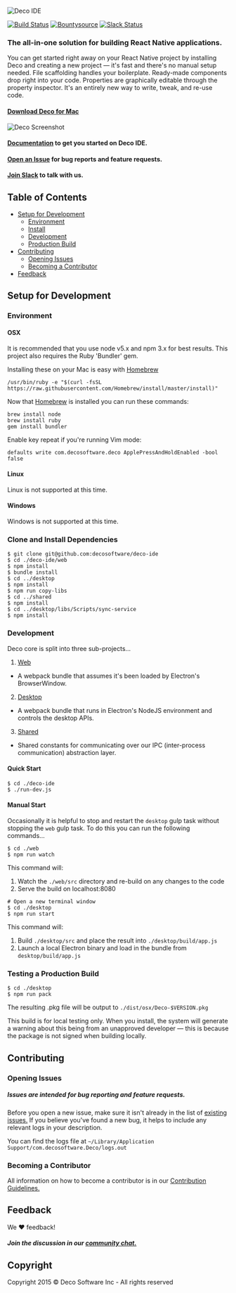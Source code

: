 ![Deco IDE](https://camo.githubusercontent.com/310b468e29288459ca36b1a54b3b311cf9e31bd4/68747470733a2f2f73332d75732d776573742d322e616d617a6f6e6177732e636f6d2f696d686f73742f4465636f4944454c6f676f25343032782e706e67)

[![Build Status](https://travis-ci.org/decosoftware/deco-ide.svg?branch=master)](https://travis-ci.org/decosoftware/deco-ide) [![Bountysource](https://www.bountysource.com/badge/tracker?tracker_id=38081366)](https://www.bountysource.com/teams/decosoftware/issues?tracker_ids=38081366) [![Slack Status](http://decoslackin.herokuapp.com/badge.svg)](http://decoslackin.herokuapp.com/) 

### The all-in-one solution for building React Native applications.

You can get started right away on your React Native project by installing Deco and creating a new project — it's fast and there's no manual setup needed. File scaffolding handles your boilerplate. Ready-made components drop right into your code. Properties are graphically editable through the property inspector. It's an entirely new way to write, tweak, and re-use code.

#### [Download Deco for Mac](https://www.decosoftware.com/download)

![Deco Screenshot](http://i.imgur.com/KoZrWoF.png)

#### [Documentation](https://www.decosoftware.com/docs) to get you started on Deco IDE.
#### [Open an Issue](#opening-issues) for bug reports and feature requests.
#### [Join Slack](https://decoslackin.herokuapp.com) to talk with us.

## Table of Contents

- [Setup for Development](#setup-for-development)
  - [Environment](#environment)
  - [Install](#clone-and-install-dependencies)
  - [Development](#development)
  - [Production Build](#testing-a-production-build)
- [Contributing](#contributing)
  - [Opening Issues](#opening-issues)
  - [Becoming a Contributor](#becoming-a-contributor)
- [Feedback](#feedback)

## Setup for Development

### Environment

#### OSX

It is recommended that you use node v5.x and npm 3.x for best results. This project also requires the Ruby 'Bundler' gem.

Installing these on your Mac is easy with [Homebrew](brew.sh)
```
/usr/bin/ruby -e "$(curl -fsSL https://raw.githubusercontent.com/Homebrew/install/master/install)"
```

Now that [Homebrew](brew.sh) is installed you can run these commands:

```
brew install node
brew install ruby
gem install bundler
```

Enable key repeat if you're running Vim mode:

```
defaults write com.decosoftware.deco ApplePressAndHoldEnabled -bool false
```

#### Linux

Linux is not supported at this time.

#### Windows

Windows is not supported at this time.

### Clone and Install Dependencies
```
$ git clone git@github.com:decosoftware/deco-ide
$ cd ./deco-ide/web
$ npm install
$ bundle install
$ cd ../desktop
$ npm install
$ npm run copy-libs
$ cd ../shared
$ npm install
$ cd ../desktop/libs/Scripts/sync-service
$ npm install
```

### Development

Deco core is split into three sub-projects...

1. [Web](web/README.md)
  - A webpack bundle that assumes it's been loaded by Electron's BrowserWindow.
2. [Desktop](desktop/README.md)
  - A webpack bundle that runs in Electron's NodeJS environment and controls the desktop APIs.
3. [Shared](shared/README.md)
  - Shared constants for communicating over our IPC (inter-process communication) abstraction layer.

#### Quick Start
```
$ cd ./deco-ide
$ ./run-dev.js
```

#### Manual Start
Occasionally it is helpful to stop and restart the `desktop` gulp task without stopping the `web` gulp task. To do this you can run the following commands...

```
$ cd ./web
$ npm run watch

```
This command will:
1. Watch the `./web/src` directory and re-build on any changes to the code
2. Serve the build on localhost:8080

```
# Open a new terminal window
$ cd ./desktop
$ npm run start
```

This command will:
1. Build `./desktop/src` and place the result into `./desktop/build/app.js`
2. Launch a local Electron binary and load in the bundle from `desktop/build/app.js`

### Testing a Production Build

```
$ cd ./desktop
$ npm run pack
```

The resulting .pkg file will be output to `./dist/osx/Deco-$VERSION.pkg`

This build is for local testing only. When you install, the system will generate a warning about this being from an unapproved developer — this is because the package is not signed when building locally.

## Contributing

### Opening Issues

##### Issues are intended for bug reporting and feature requests.

Before you open a new issue, make sure it isn't already in the list of [existing issues.](http://www.github.com/decosoftware/deco-ide/issues) If you believe you've found a new bug, it helps to include any relevant logs in your description.

You can find the logs file at `~/Library/Application Support/com.decosoftware.Deco/logs.out`

### Becoming a Contributor

All information on how to become a contributor is in our [Contribution Guidelines.](CONTRIBUTING.md)

## Feedback

We :heart: feedback!

##### Join the discussion in our [community chat.](https://decoslackin.herokuapp.com)

## Copyright

Copyright 2015 © Deco Software Inc - All rights reserved
